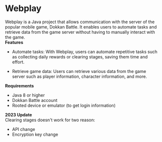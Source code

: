 # Webplay

Webplay is a Java project that allows communication with the server of the popular mobile game, Dokkan Battle. It enables users to automate tasks and retrieve data from the game server without having to manually interact with the game.  
**Features**

 - Automate tasks: With Webplay, users can automate repetitive tasks such as collecting daily rewards or clearing stages, saving them time and effort.

 - Retrieve game data: Users can retrieve various data from the game server such as player information, character information, and more.

**Requirements**

 - Java 8 or higher
 - Dokkan Battle account
 - Rooted device or emulator (to get login information)
 
 **2023 Update**  
  Clearing stages doesn't work for two reason:  
   - API change
   - Encryption key change

